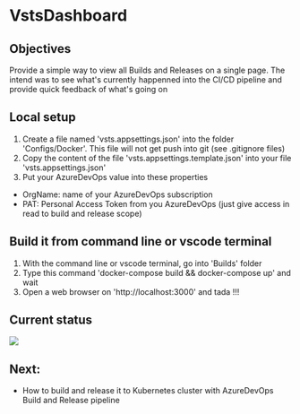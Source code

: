 # VstsDashboard

## Objectives

Provide a simple way to view all Builds and Releases on a single page.
The intend was to see what's currently happenned into the CI/CD pipeline and provide quick feedback of what's going on

## Local setup

1) Create a file named 'vsts.appsettings.json' into the folder 'Configs/Docker'.
    This file will not get push into git (see .gitignore files)
2) Copy the content of the file 'vsts.appsettings.template.json' into your file 'vsts.appsettings.json'
3) Put your AzureDevOps value into these properties
- OrgName: name of your AzureDevOps subscription
- PAT: Personal Access Token from you AzureDevOps (just give access in read to build and release scope)

## Build it from command line or vscode terminal
1) With the command line or vscode terminal, go into 'Builds' folder
2) Type this command 'docker-compose build && docker-compose up' and wait
3) Open a web browser on 'http://localhost:3000' and tada !!!

## Current status
<img src="https://dev.azure.com/experta/ExpertaSolutions/_apis/build/status/GitHub-VstsDasboard-CI?branchName=master">

## Next: 
- How to build and release it to Kubernetes cluster with AzureDevOps Build and Release pipeline